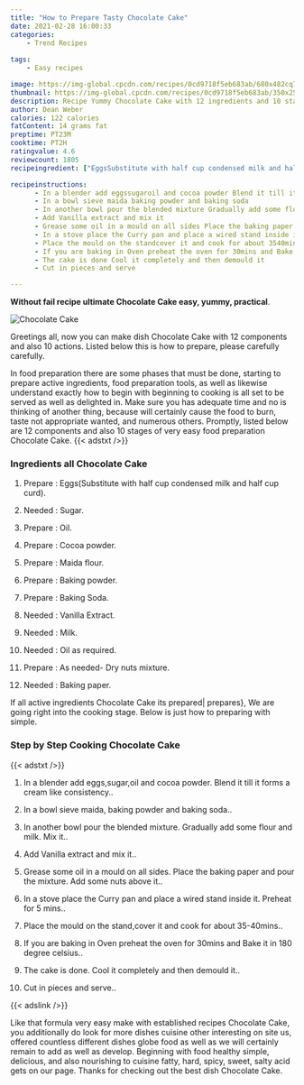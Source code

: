 ```yaml
---
title: "How to Prepare Tasty Chocolate Cake"
date: 2021-02-28 16:00:33
categories:
    - Trend Recipes
    
tags:
    - Easy recipes

image: https://img-global.cpcdn.com/recipes/0cd9718f5eb683ab/680x482cq70/chocolate-cake-recipe-main-photo.jpg
thumbnail: https://img-global.cpcdn.com/recipes/0cd9718f5eb683ab/350x250cq70/chocolate-cake-recipe-main-photo.jpg
description: Recipe Yummy Chocolate Cake with 12 ingredients and 10 stages of easy cooking.
author: Dean Weber
calories: 122 calories
fatContent: 14 grams fat
preptime: PT23M
cooktime: PT2H
ratingvalue: 4.6
reviewcount: 1805
recipeingredient: ["EggsSubstitute with half cup condensed milk and half cup curd", "Sugar", "Oil", "Cocoa powder", "Maida flour", "Baking powder", "Baking Soda", "Vanilla Extract", "Milk", "Oil as required", "As needed Dry nuts mixture", "Baking paper"]

recipeinstructions: 
      - In a blender add eggssugaroil and cocoa powder Blend it till it forms a cream like consistency 
      - In a bowl sieve maida baking powder and baking soda 
      - In another bowl pour the blended mixture Gradually add some flour and milk Mix it 
      - Add Vanilla extract and mix it 
      - Grease some oil in a mould on all sides Place the baking paper and pour the mixture Add some nuts above it 
      - In a stove place the Curry pan and place a wired stand inside it Preheat for 5 mins 
      - Place the mould on the standcover it and cook for about 3540mins 
      - If you are baking in Oven preheat the oven for 30mins and Bake it in 180 degree celsius 
      - The cake is done Cool it completely and then demould it 
      - Cut in pieces and serve

---
```




**Without fail recipe ultimate Chocolate Cake easy, yummy, practical**. 


![Chocolate Cake](https://img-global.cpcdn.com/recipes/0cd9718f5eb683ab/680x482cq70/chocolate-cake-recipe-main-photo.jpg "Chocolate Cake")




Greetings all, now you can make dish Chocolate Cake with 12 components and also 10 actions. Listed below this is how to prepare, please carefully carefully.

In food preparation there are some phases that must be done, starting to prepare active ingredients, food preparation tools, as well as likewise understand exactly how to begin with beginning to cooking is all set to be served as well as delighted in. Make sure you has adequate time and no is thinking of another thing, because will certainly cause the food to burn, taste not appropriate wanted, and numerous others. Promptly, listed below are 12 components and also 10 stages of very easy food preparation Chocolate Cake.
{{< adstxt />}}

### Ingredients all Chocolate Cake


1. Prepare  : Eggs(Substitute with half cup condensed milk and half cup curd).

1. Needed  : Sugar.

1. Prepare  : Oil.

1. Prepare  : Cocoa powder.

1. Prepare  : Maida flour.

1. Prepare  : Baking powder.

1. Prepare  : Baking Soda.

1. Needed  : Vanilla Extract.

1. Needed  : Milk.

1. Needed  : Oil as required.

1. Prepare  : As needed- Dry nuts mixture.

1. Needed  : Baking paper.



If all active ingredients Chocolate Cake its prepared| prepares}, We are going right into the cooking stage. Below is just how to preparing with simple.

### Step by Step Cooking Chocolate Cake

{{< adstxt />}}


1. In a blender add eggs,sugar,oil and cocoa powder. Blend it till it forms a cream like consistency..



1. In a bowl sieve maida, baking powder and baking soda..



1. In another bowl pour the blended mixture. Gradually add some flour and milk. Mix it..



1. Add Vanilla extract and mix it..



1. Grease some oil in a mould on all sides. Place the baking paper and pour the mixture. Add some nuts above it..



1. In a stove place the Curry pan and place a wired stand inside it. Preheat for 5 mins..



1. Place the mould on the stand,cover it and cook for about 35-40mins..



1. If you are baking in Oven preheat the oven for 30mins and Bake it in 180 degree celsius..



1. The cake is done. Cool it completely and then demould it..



1. Cut in pieces and serve..





{{< adslink />}}

Like that formula very easy make with established recipes Chocolate Cake, you additionally do look for more dishes cuisine other interesting on site us, offered countless different dishes globe food as well as we will certainly remain to add as well as develop. Beginning with food healthy simple, delicious, and also nourishing to cuisine fatty, hard, spicy, sweet, salty acid gets on our page. Thanks for checking out the best dish Chocolate Cake.
